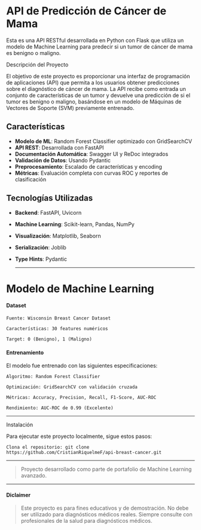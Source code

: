 # API de Predicción de Cáncer de Mama

Esta es una API RESTful desarrollada en Python con Flask que utiliza un modelo de Machine Learning para predecir si un tumor de cáncer de mama es benigno o maligno.

Descripción del Proyecto 

El objetivo de este proyecto es proporcionar una interfaz de programación de aplicaciones (API) que permita a los usuarios obtener predicciones sobre el diagnóstico de cáncer de mama. La API recibe como entrada un conjunto de características de un tumor y devuelve una predicción de si el tumor es benigno o maligno, basándose en un modelo de Máquinas de Vectores de Soporte (SVM) previamente entrenado.

## Características

- **Modelo de ML**: Random Forest Classifier optimizado con GridSearchCV
- **API REST**: Desarrollada con FastAPI
- **Documentación Automática**: Swagger UI y ReDoc integrados
- **Validación de Datos**: Usando Pydantic
- **Preprocesamiento**: Escalado de características y encoding
- **Métricas**: Evaluación completa con curvas ROC y reportes de clasificación

## Tecnologías Utilizadas

- **Backend**: FastAPI, Uvicorn
- **Machine Learning**: Scikit-learn, Pandas, NumPy
- **Visualización**: Matplotlib, Seaborn
- **Serialización**: Joblib
- **Type Hints**: Pydantic

  ---

# Modelo de Machine Learning
#### Dataset

    Fuente: Wisconsin Breast Cancer Dataset

    Características: 30 features numéricos

    Target: 0 (Benigno), 1 (Maligno)

#### Entrenamiento

El modelo fue entrenado con las siguientes especificaciones:

    Algoritmo: Random Forest Classifier

    Optimización: GridSearchCV con validación cruzada

    Métricas: Accuracy, Precision, Recall, F1-Score, AUC-ROC

    Rendimiento: AUC-ROC de 0.99 (Excelente)

  ---

Instalación 

Para ejecutar este proyecto localmente, sigue estos pasos:

    Clona el repositorio: git clone https://github.com/CristianRiquelmeF/api-breast-cancer.git

---
> Proyecto desarrollado como parte de portafolio de Machine Learning avanzado.
---

#### Diclaimer
> Este proyecto es para fines educativos y de demostración. No debe ser utilizado para diagnósticos médicos reales. Siempre consulte con profesionales de la salud para diagnósticos médicos.
